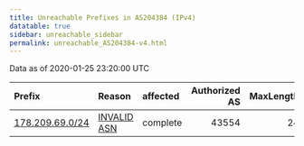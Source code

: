 ```yaml
---
title: Unreachable Prefixes in AS204384 (IPv4)
datatable: true
sidebar: unreachable_sidebar
permalink: unreachable_AS204384-v4.html
---
```


Data as of 2020-01-25 23:20:00 UTC


<div class="datatable-begin"></div>

| Prefix                                                   | Reason                                                                                                  | affected   |   Authorized AS |   MaxLength | Anchor                                         |   unreachable /24s |
|:---------------------------------------------------------|:--------------------------------------------------------------------------------------------------------|:-----------|----------------:|------------:|:-----------------------------------------------|-------------------:|
| [178.209.69.0/24](https://stat.ripe.net/178.209.69.0/24) | [INVALID ASN](https://rpki-validator.ripe.net/announcement-preview?asn=AS204384&prefix=178.209.69.0/24) | complete   |           43554 |          24 | [RIPE](unreachable_RIPE_NCC_RPKI_Root-v4.html) |                  1 |

<div class="datatable-end"></div>